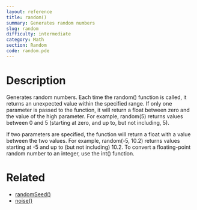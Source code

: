 ```yaml
---
layout: reference
title: random()
summary: Generates random numbers
slug: random
difficulty: intermediate
category: Math
section: Random
code: random.pde
---
```


# Description

Generates random numbers. Each time the random() function is called, it returns an unexpected value within the specified range. If only one parameter is passed to the function, it will return a float between zero and the value of the high parameter. For example, random(5) returns values between 0 and 5 (starting at zero, and up to, but not including, 5).

If two parameters are specified, the function will return a float with a value between the two values. For example, random(-5, 10.2) returns values starting at -5 and up to (but not including) 10.2. To convert a floating-point random number to an integer, use the int() function.
# Related

- [randomSeed()](randomseed.html)
- [noise()](noise.html)
